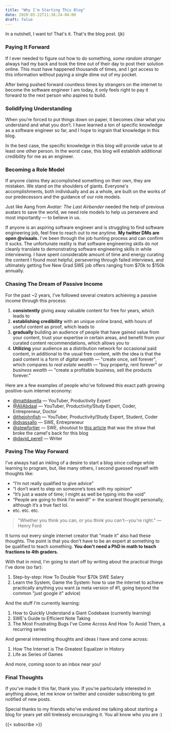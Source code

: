 ```yaml
---
title: "Why I'm Starting This Blog"
date: 2020-05-22T11:38:24-04:00
draft: false 
---
```

In a nutshell, I want to! That's it. That's the blog post. (jk) 

<!--more-->

### Paying It Forward

If I ever needed to figure out how to do something, *some random stranger* always had my back and took the time out of their day to post their solution online. This must have happened thousands of times, and I got access to this information without paying a single dime out of my pocket.

After being pushed forward countless times by strangers on the internet to become the software engineer I am today, it only feels right to pay it forward to the next person who aspires to build.

### Solidifying Understanding

When you’re forced to put things down on paper, it becomes clear what you understand and what you don’t. I have learned a ton of specific knowledge as a software engineer so far, and I hope to ingrain that knowledge in this blog. 

In the best case, the specific knowledge in this blog will provide value to at least one other person. In the worst case, this blog will establish additional credibility for me as an engineer.

### Becoming a Role Model

If anyone claims they accomplished something on their own, they are mistaken. We stand on the shoulders of giants. Everyone's accomplishments, both individually and as a whole, are built on the works of our predecessors and the guidance of our role models. 

Just like Aang from *Avatar: The Last Airbender* needed the help of previous avatars to save the world,  we need role models to help us persevere and most importantly — to believe in us.

If anyone is an aspiring software engineer and is struggling to find software engineering job, feel free to reach out to me anytime. **My twitter DMs are open @visaals.** I've been through the job hunting process and can confirm it sucks. The unfortunate reality is that software engineering skills do not cleanly translate to demonstrating software engineering skills in while interviewing. I have spent considerable amount of time and energy curating the content I found most helpful, persevering through failed interviews, and ultimately getting five New Grad SWE job offers ranging from $70k to $150k annually. 

### Chasing The Dream of Passive Income

For the past ~2 years, I've followed several creators achieving a passive income through this process:

1. **consistently** giving away valuable content for free for years, which leads to
2. **establishing credibility** with an unique online brand, with hours of useful content as proof, which leads to
3. **gradually** building an audience of people that have gained value from your content, trust your expertise in certain areas, and benefit from your curated content recommendations, which allows you to
4. **Utilizing** your audience as a distribution network for occasional paid content, in additional to the usual free content, with the idea is that the paid content is a form of *digital* *wealth* — "create once, sell forever", which compares to *real estate wealth* — "buy property, rent forever" or *business wealth* — "create a profitable business, sell the products forever." 

Here are a few examples of people who've followed this exact path growing positive-sum internet economy:

- [@mattdavella](https://twitter.com/mattdavella) — YouTuber, Productivity Expert
- [@AliAbdaal](https://twitter.com/AliAbdaal) — YouTuber, Productivity/Study Expert, Coder, Entrepreneur, Doctor
- [@thejohnfish](https://twitter.com/thejohnfish) — YouTuber, Productivity/Study Expert, Student, Coder
- [@dvassallo](https://twitter.com/dvassallo) — SWE, Entrepreneur
- [@stewfortier](https://twitter.com/stewfortier) — SWE, shoutout to [this article](https://stewfortier.com/why-you-should-share-your-ideas-online/) that was the straw that broke the camel's back for this blog
- [@david_perell](https://twitter.com/david_perell) — Writer

### Paving The Way Forward
I’ve always had an inkling of a desire to start a blog since college while learning to program, but, like many others, I second guessed myself with thoughts like:

- “I’m not really qualified to give advice”
- “I don’t want to step on someone’s toes with my opinion”
- “It’s just a waste of time; I might as well be typing into the void”
- “People are going to think I’m weird!” ← the scariest thought personally, although it’s a true fact lol.
- etc. etc. etc.

> "Whether you think you can, or you think you can't--you're right." — Henry Ford

It turns out every single internet creator that "made it" also had these thoughts. The point is that you don't have to be an expert at something to be qualified to teach something. **You don't need a PhD in math to teach fractions to 4th graders.** 

With that in mind, I'm going to start off by writing about the practical things I've done (so far):

1. Step-by-step: How To Double Your $70k SWE Salary
2. Learn the System, Game the System: how to use the internet to achieve practically anything you want (a meta version of #1, going beyond the common "just google it" advice)

And the stuff I'm currently learning:

1. How to Quickly Understand a Giant Codebase (currently learning)
2. SWE's Guide to Efficient Note Taking
3. The Most Frustrating Bugs I've Come Across And How To Avoid Them, a recurring series

And general interesting thoughts and ideas I have and come across:

1. How The Internet is The Greatest Equalizer in History
2. Life as Series of Games

And more, coming soon to an inbox near you! 

### Final Thoughts
If you've made it this far, thank you. If you're particularly interested in anything above, let me know on twitter and consider subscribing to get notified of new posts. 

Special thanks to my friends who've endured me talking about starting a blog for years yet still tirelessly encouraging it. You all know who you are :) 

{{< subscribe >}}

